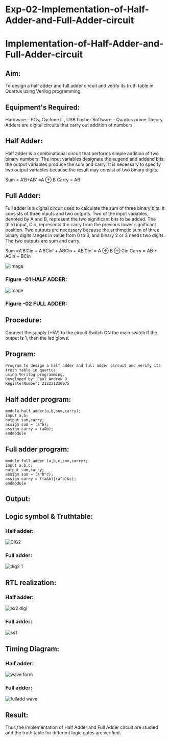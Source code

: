 # Exp-02-Implementation-of-Half-Adder-and-Full-Adder-circuit
# Implementation-of-Half-Adder-and-Full-Adder-circuit
## Aim:
To design a half adder and full adder circuit and verify its truth table in Quartus using Verilog programming.

## Equipment's Required:
Hardware – PCs, Cyclone II , USB flasher
Software – Quartus prime
Theory
Adders are digital circuits that carry out addition of numbers.

## Half Adder:
Half adder is a combinational circuit that performs simple addition of two binary numbers. The input variables designate the augend and addend bits; the output variables produce the sum and carry. It is necessary to specify two output variables because the result may consist of two binary digits.

Sum = A’B+AB’ =A ⊕ B Carry = AB

## Full Adder:
Full adder is a digital circuit used to calculate the sum of three binary bits. It consists of three inputs and two outputs. Two of the input variables, denoted by A and B, represent the two significant bits to be added. The third input, Cin, represents the carry from the previous lower significant position. Two outputs are necessary because the arithmetic sum of three binary digits ranges in value from 0 to 3, and binary 2 or 3 needs two digits. The two outputs are sum and carry.

Sum =A’B’Cin + A’BCin’ + ABCin + AB’Cin’ = A ⊕ B ⊕ Cin Carry = AB + ACin + BCin

 ![image](https://user-images.githubusercontent.com/36288975/163552156-a13e5a56-c638-4110-97d9-8896907c8d25.png)

### Figure -01 HALF ADDER:


![image](https://user-images.githubusercontent.com/36288975/163552057-b3547877-6d07-45b4-b7e0-bcfebfad9e1d.png)

### Figure -02 FULL ADDER: 

## Procedure:

Connect the supply (+5V) to the circuit
Switch ON the main switch
If the output is 1, then the led glows.

## Program:
~~~
Program to design a half adder and full adder circuit and verify its truth table in quartus
using Verilog programming.
Developed by: Paul Andrew D
RegisterNumber: 212221230075
~~~

## Half adder program:
~~~
module half_adder(a,b,sum,carry);
input a,b;
output sum,carry;
assign sum = (a^b);
assign carry = (a&b);
endmodule
~~~
## Full adder program:
~~~
module full_adder (a,b,c,sum,carry);
input a,b,c;
output sum,carry;
assign sum = (a^b^c);
assign carry = ((a&b)|(a^b)&c);
endmodule
~~~
## Output:

## Logic symbol & Truthtable:
### Half adder:
![DIG2](https://user-images.githubusercontent.com/94154683/164457046-bfdb27f7-66f8-4a5f-b1a9-46e3b3c312c7.PNG)
### Full adder:
![dig2 1](https://user-images.githubusercontent.com/94154683/164457085-f0929a1f-0001-4937-960d-1e386ca6c9bd.PNG)

## RTL realization:
### Half adder:
![ex2 digi](https://user-images.githubusercontent.com/94154683/164240824-a7b58108-4a64-413d-a691-86d2e2cf4b99.PNG)
### Full adder:
![ss1](https://user-images.githubusercontent.com/94154683/164455620-be9d5c59-e310-411b-bfd9-60065080e8c7.PNG)

## Timing Diagram:
### Half adder:
![wave form](https://user-images.githubusercontent.com/94154683/164241126-0c182b82-6619-47e3-bfa6-88b5a3b7b2c4.PNG)
### Full adder:
![fulladd wave](https://user-images.githubusercontent.com/94154683/164455712-701ead16-9633-494c-8504-b19833e7c6a3.PNG)

## Result:
Thus,the Implementation of Half Adder and Full Adder circuit are studied and the truth table for different logic gates are verified.

           
